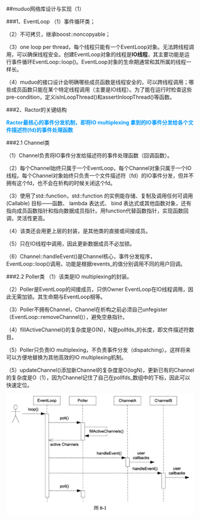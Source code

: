 ##muduo网络库设计与实现（1）

###1、EventLoop
（1）事件循环类；

（2）不可拷贝，继承boost::noncopyable；

（3）one loop per thread，每个线程只能有一个EventLoop对象。无法跨线程调用，可以确保线程安全。创建EventLoop对象的线程是**IO线程**，其主要功能是运行事件循环EventLoop::loop()。EventLoop对象的生命期通常和其所属的线程一样长。

（4）muduo的接口设计会明确哪些成员函数是线程安全的，可以跨线程调用；哪些成员函数只能在某个特定线程调用（主要是IO线程）。为了能在运行时检查这些pre-condition，定义isInLoopThread()和assertInloopThread()等函数。

###2、Ractor的关键结构

**<font color=#0099ff> Ractor最核心的事件分发机制，即将IO multiplexing 拿到的IO事件分发给各个文件描述符(fd)的事件处理函数  </font>**

###2.1 Channel类

（1）Channel负责将IO事件分发给描述符的事件处理函数（回调函数）。

（2）每个Channel始终只属于一个EventLoop，每个Channel对象只属于一个IO线程。每个Channel对象始终只负责一个文件描述符（fd）的IO事件分发，但并不拥有这个fd，也不会在析构的时候关闭这个fd。

（3）使用了std::function，std::function 的实例能存储、复制及调用任何可调用 (Callable) 目标——函数、 lambda 表达式、 bind 表达式或其他函数对象，还有指向成员函数指针和指向数据成员指针。用function代替函数指针，实现函数回调，灵活性更高。

（4）该类还会用更上层的封装，是其他类的直接或间接成员。

（5）只在IO线程中调用，因此更新数据成员不必加锁。

（6）Channel::handleEvent()是Channel核心，事件分发程序，EventLoop::loop()调用，功能是根据revents_的值分别调用不同的用户回调。

###2.2 Poller类
（1）该类是IO multiplexing的封装。

（2）Poller是EventLoop的间接成员，只供Owner EventLoop在IO线程调用，因此无需加锁。其生命期与EventLoop相等。

（3）Poller不拥有Channel，Channel在析构之前必须自己unfegister（EventLoop::removeChannel()），避免空悬指针。

（4）fillActiveChannel()的复杂度是O(N)，N是pollfds_的长度，即文件描述符数目。

（5）Poller只负责IO multiplexing，不负责事件分发（dispatching）。这样将来可以方便地替换为其他高效的IO multiplexing机制。

（5）updateChannel()添加新Channel的复杂度是O(logN)，更新已有的Channel的复杂度是O（1），因为Channel记住了自己在pollfds_数组中的下标，因此可以快速定位。

![时序图](./image/1-1.png)

